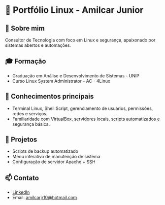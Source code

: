 # 🐧 Portfólio Linux - Amilcar Junior

## 👋 Sobre mim
Consultor de Tecnologia com foco em Linux e segurança, apaixonado por sistemas abertos e automações.

## 🎓 Formação
- Graduação em Análise e Desenvolvimento de Sistemas - UNIP
- Curso Linux System Administrator - AC - 4Linux

## 🧠 Conhecimentos principais
- Terminal Linux, Shell Script, gerenciamento de usuários, permissões, redes e serviços.
- Familiaridade com VirtualBox, servidores locais, scripts automatizados e segurança básica.

## 🔧 Projetos
- Scripts de backup automatizado
- Menu interativo de manutenção de sistema
- Configuração de servidor Apache + SSH

## 📫 Contato
- [LinkedIn](https://www.linkedin.com/in/amilcarjr10/)
- Email: amilcarjr10@hotmail.com

